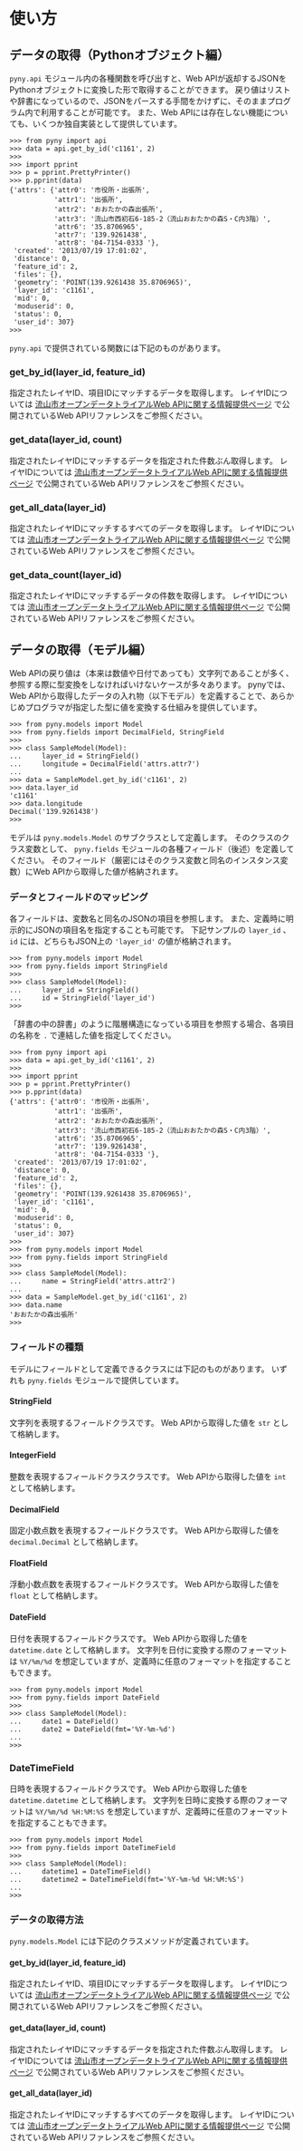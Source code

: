 # 使い方

## データの取得（Pythonオブジェクト編）

`pyny.api` モジュール内の各種関数を呼び出すと、Web APIが返却するJSONをPythonオブジェクトに変換した形で取得することができます。
戻り値はリストや辞書になっているので、JSONをパースする手間をかけずに、そのままプログラム内で利用することが可能です。
また、Web APIには存在しない機能についても、いくつか独自実装として提供しています。

```console
>>> from pyny import api
>>> data = api.get_by_id('c1161', 2)
>>>
>>> import pprint
>>> p = pprint.PrettyPrinter()
>>> p.pprint(data)
{'attrs': {'attr0': '市役所・出張所',
           'attr1': '出張所',
           'attr2': 'おおたかの森出張所',
           'attr3': '流山市西初石6-185-2（流山おおたかの森S・C内3階）',
           'attr6': '35.8706965',
           'attr7': '139.9261438',
           'attr8': '04-7154-0333 '},
 'created': '2013/07/19 17:01:02',
 'distance': 0,
 'feature_id': 2,
 'files': {},
 'geometry': 'POINT(139.9261438 35.8706965)',
 'layer_id': 'c1161',
 'mid': 0,
 'moduserid': 0,
 'status': 0,
 'user_id': 307}
>>>
```

`pyny.api` で提供されている関数には下記のものがあります。

### get_by_id(layer_id, feature_id)

指定されたレイヤID、項目IDにマッチするデータを取得します。
レイヤIDについては [流山市オープンデータトライアルWeb APIに関する情報提供ページ](http://ecom-plat.jp/nagareyama/group.php?gid=10446) で公開されているWeb APIリファレンスをご参照ください。

### get_data(layer_id, count)

指定されたレイヤIDにマッチするデータを指定された件数ぶん取得します。
レイヤIDについては [流山市オープンデータトライアルWeb APIに関する情報提供ページ](http://ecom-plat.jp/nagareyama/group.php?gid=10446) で公開されているWeb APIリファレンスをご参照ください。

### get_all_data(layer_id)

指定されたレイヤIDにマッチするすべてのデータを取得します。
レイヤIDについては [流山市オープンデータトライアルWeb APIに関する情報提供ページ](http://ecom-plat.jp/nagareyama/group.php?gid=10446) で公開されているWeb APIリファレンスをご参照ください。

### get_data_count(layer_id)

指定されたレイヤIDにマッチするデータの件数を取得します。
レイヤIDについては [流山市オープンデータトライアルWeb APIに関する情報提供ページ](http://ecom-plat.jp/nagareyama/group.php?gid=10446) で公開されているWeb APIリファレンスをご参照ください。

## データの取得（モデル編）

Web APIの戻り値は（本来は数値や日付であっても）文字列であることが多く、参照する際に型変換をしなければいけないケースが多々あります。
pynyでは、Web APIから取得したデータの入れ物（以下モデル）を定義することで、あらかじめプログラマが指定した型に値を変換する仕組みを提供しています。

```console
>>> from pyny.models import Model
>>> from pyny.fields import DecimalField, StringField
>>>
>>> class SampleModel(Model):
...     layer_id = StringField()
...     longitude = DecimalField('attrs.attr7')
...
>>> data = SampleModel.get_by_id('c1161', 2)
>>> data.layer_id
'c1161'
>>> data.longitude
Decimal('139.9261438')
>>>
```

モデルは `pyny.models.Model` のサブクラスとして定義します。
そのクラスのクラス変数として、 `pyny.fields` モジュールの各種フィールド（後述）を定義してください。
そのフィールド（厳密にはそのクラス変数と同名のインスタンス変数）にWeb APIから取得した値が格納されます。

### データとフィールドのマッピング

各フィールドは、変数名と同名のJSONの項目を参照します。
また、定義時に明示的にJSONの項目名を指定することも可能です。
下記サンプルの `layer_id` 、 `id` には、どちらもJSON上の `'layer_id'` の値が格納されます。

```console
>>> from pyny.models import Model
>>> from pyny.fields import StringField
>>>
>>> class SampleModel(Model):
...     layer_id = StringField()
...     id = StringField('layer_id')
>>>
```

「辞書の中の辞書」のように階層構造になっている項目を参照する場合、各項目の名称を `.` で連結した値を指定してください。

```console
>>> from pyny import api
>>> data = api.get_by_id('c1161', 2)
>>>
>>> import pprint
>>> p = pprint.PrettyPrinter()
>>> p.pprint(data)
{'attrs': {'attr0': '市役所・出張所',
           'attr1': '出張所',
           'attr2': 'おおたかの森出張所',
           'attr3': '流山市西初石6-185-2（流山おおたかの森S・C内3階）',
           'attr6': '35.8706965',
           'attr7': '139.9261438',
           'attr8': '04-7154-0333 '},
 'created': '2013/07/19 17:01:02',
 'distance': 0,
 'feature_id': 2,
 'files': {},
 'geometry': 'POINT(139.9261438 35.8706965)',
 'layer_id': 'c1161',
 'mid': 0,
 'moduserid': 0,
 'status': 0,
 'user_id': 307}
>>>
>>> from pyny.models import Model
>>> from pyny.fields import StringField
>>>
>>> class SampleModel(Model):
...     name = StringField('attrs.attr2')
...
>>> data = SampleModel.get_by_id('c1161', 2)
>>> data.name
'おおたかの森出張所'
>>>
```

### フィールドの種類

モデルにフィールドとして定義できるクラスには下記のものがあります。
いずれも `pyny.fields` モジュールで提供しています。

#### StringField

文字列を表現するフィールドクラスです。
Web APIから取得した値を `str` として格納します。

#### IntegerField

整数を表現するフィールドクラスクラスです。
Web APIから取得した値を `int` として格納します。

#### DecimalField

固定小数点数を表現するフィールドクラスです。
Web APIから取得した値を `decimal.Decimal` として格納します。

#### FloatField

浮動小数点数を表現するフィールドクラスです。
Web APIから取得した値を `float` として格納します。

#### DateField

日付を表現するフィールドクラスです。
Web APIから取得した値を `datetime.date` として格納します。
文字列を日付に変換する際のフォーマットは `%Y/%m/%d` を想定していますが、定義時に任意のフォーマットを指定することもできます。

```console
>>> from pyny.models import Model
>>> from pyny.fields import DateField
>>>
>>> class SampleModel(Model):
...     date1 = DateField()
...     date2 = DateField(fmt='%Y-%m-%d')
...
>>>
```

### DateTimeField

日時を表現するフィールドクラスです。
Web APIから取得した値を `datetime.datetime` として格納します。
文字列を日時に変換する際のフォーマットは `%Y/%m/%d %H:%M:%S` を想定していますが、定義時に任意のフォーマットを指定することもできます。

```console
>>> from pyny.models import Model
>>> from pyny.fields import DateTimeField
>>>
>>> class SampleModel(Model):
...     datetime1 = DateTimeField()
...     datetime2 = DateTimeField(fmt='%Y-%m-%d %H:%M:%S')
...
>>>
```

### データの取得方法

`pyny.models.Model` には下記のクラスメソッドが定義されています。

#### get_by_id(layer_id, feature_id)

指定されたレイヤID、項目IDにマッチするデータを取得します。
レイヤIDについては [流山市オープンデータトライアルWeb APIに関する情報提供ページ](http://ecom-plat.jp/nagareyama/group.php?gid=10446) で公開されているWeb APIリファレンスをご参照ください。

#### get_data(layer_id, count)

指定されたレイヤIDにマッチするデータを指定された件数ぶん取得します。
レイヤIDについては [流山市オープンデータトライアルWeb APIに関する情報提供ページ](http://ecom-plat.jp/nagareyama/group.php?gid=10446) で公開されているWeb APIリファレンスをご参照ください。

#### get_all_data(layer_id)

指定されたレイヤIDにマッチするすべてのデータを取得します。
レイヤIDについては [流山市オープンデータトライアルWeb APIに関する情報提供ページ](http://ecom-plat.jp/nagareyama/group.php?gid=10446) で公開されているWeb APIリファレンスをご参照ください。

